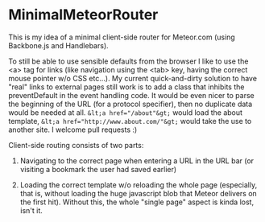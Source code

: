 MinimalMeteorRouter
=============================

This is my idea of a minimal client-side router for Meteor.com (using Backbone.js and Handlebars).

To still be able to use sensible defaults from the browser I like to use the &lt;a&gt; tag for links (like navigation using the &lt;tab&gt; key, having the correct mouse pointer w/o CSS etc...).
My current quick-and-dirty solution to have "real" links to external pages still work is to add a class that inhibits the preventDefault in the event handling code.
It would be even nicer to parse the beginning of the URL (for a protocol specifier), then no duplicate data would be needed at all. `&lt;a href="/about"&gt;` would load the about template, `&lt;a href="http://www.about.com/"&gt;` would take the use to another site. I welcome pull requests :)

Client-side routing consists of two parts:

1. Navigating to the correct page when entering a URL in the URL bar (or visiting a bookmark the user had saved earlier)

2. Loading the correct template w/o reloading the whole page (especially, that is, without loading the huge javascript blob that Meteor delivers on the first hit). Without this, the whole "single page" aspect is kinda lost, isn't it.

